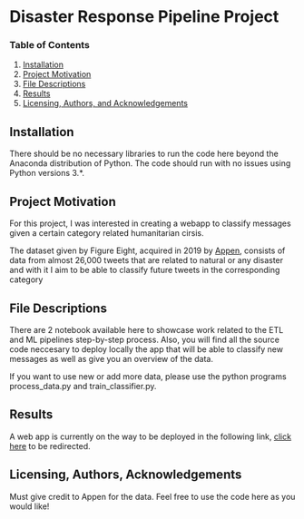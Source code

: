 # Disaster Response Pipeline Project

### Table of Contents

1. [Installation](#installation)
2. [Project Motivation](#motivation)
3. [File Descriptions](#files)
4. [Results](#results)
5. [Licensing, Authors, and Acknowledgements](#licensing)

## Installation <a name="installation"></a>

There should be no necessary libraries to run the code here beyond the Anaconda distribution of Python. The code should run with no issues using Python versions 3.\*.

## Project Motivation<a name="motivation"></a>

For this project, I was interested in creating a webapp to classify messages given a certain category related humanitarian cirsis.

The dataset given by Figure Eight, acquired in 2019 by [Appen](https://appen.com/), consists of data from almost 26,000 tweets that are related to natural or any disaster and with it I aim to be able to classify future tweets in the corresponding category

## File Descriptions <a name="files"></a>

There are 2 notebook available here to showcase work related to the ETL and ML pipelines step-by-step process. Also, you will find all the source code neccesary to deploy locally the app that will be able to classify new messages as well as give you an overview of the data.

If you want to use new or add more data, please use the python programs process_data.py and train_classifier.py.

## Results<a name="results"></a>

A web app is currently on the way to be deployed in the following link, [click here](https://my-disaster-message-classifier.herokuapp.com/) to be redirected.

## Licensing, Authors, Acknowledgements<a name="licensing"></a>

Must give credit to Appen for the data. Feel free to use the code here as you would like!
